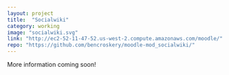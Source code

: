 ```yaml
---
layout: project
title:  "Socialwiki"
category: working
image: "socialwiki.svg"
link: "http://ec2-52-11-47-52.us-west-2.compute.amazonaws.com/moodle/"
repo: "https://github.com/bencroskery/moodle-mod_socialwiki/"
---
```

More information coming soon!